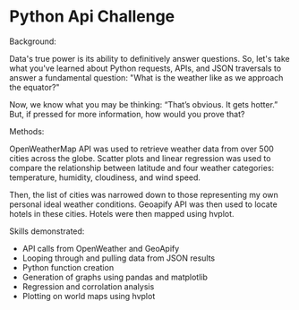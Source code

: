 # Python Api Challenge

Background:

Data's true power is its ability to definitively answer questions. So, let's take what you've learned about Python requests, APIs, and JSON traversals to answer a fundamental question: "What is the weather like as we approach the equator?"

Now, we know what you may be thinking: “That’s obvious. It gets hotter.” But, if pressed for more information, how would you prove that?

Methods:

OpenWeatherMap API was used to retrieve weather data from over 500 cities across the globe. Scatter plots and linear regression was used to compare the relationship between latitude and four weather categories: temperature, humidity, cloudiness, and wind speed.

Then, the list of cities was narrowed down to those representing my own personal ideal weather conditions. Geoapify API was then used to locate hotels in these cities. Hotels were then mapped using hvplot.

Skills demonstrated:
- API calls from OpenWeather and GeoApify
- Looping through and pulling data from JSON results
- Python function creation
- Generation of graphs using pandas and matplotlib
- Regression and corrolation analysis
- Plotting on world maps using hvplot